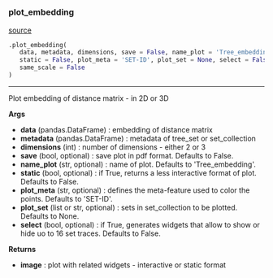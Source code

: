 #


### plot_embedding
[source](https://github.com/AndreaRubbi/Pear-EBI/blob/master/pear_ebi/embeddings/graph/graph.py/#L17)
```python
.plot_embedding(
   data, metadata, dimensions, save = False, name_plot = 'Tree_embedding',
   static = False, plot_meta = 'SET-ID', plot_set = None, select = False,
   same_scale = False
)
```

---
Plot embedding of distance matrix - in 2D or 3D


**Args**

* **data** (pandas.DataFrame) : embedding of distance matrix
* **metadata** (pandas.DataFrame) : metadata of tree_set or set_collection
* **dimensions** (int) : number of dimensions - either 2 or 3
* **save** (bool, optional) : save plot in pdf format. Defaults to False.
* **name_plot** (str, optional) : name of plot. Defaults to 'Tree_embedding'.
* **static** (bool, optional) : if True, returns a less interactive format of plot. Defaults to False.
* **plot_meta** (str, optional) : defines the meta-feature used to color the points. Defaults to 'SET-ID'.
* **plot_set** (list or str, optional) : sets in set_collection to be plotted. Defaults to None.
* **select** (bool, optional) : if True, generates widgets that allow to show or hide uo to 16 set traces. Defaults to False.


**Returns**

* **image**  : plot with related widgets - interactive or static format
